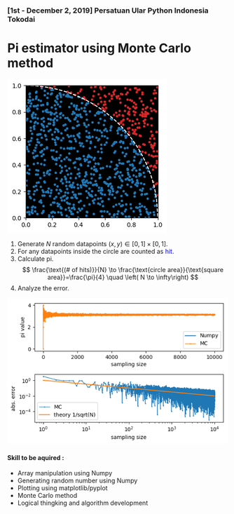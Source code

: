 ### [1st - December 2, 2019] Persatuan Ular Python Indonesia Tokodai
# Pi estimator using Monte Carlo method 

![](pi_mc.png)

1. Generate $N$ random datapoints $(x,y)\in[0,1]\times[0,1]$.
2. For any datapoints inside the circle are counted as <span style="color:blue">hit</span>.
3. Calculate pi.
$$
\frac{\text{(# of hits)}}{N} \to \frac{\text{circle area}}{\text{square area}}=\frac{\pi}{4} \quad \left( N \to \infty\right)   
$$
4. Analyze the error.

![](error.png)

#### Skill to be aquired :
* Array manipulation using Numpy
* Generating random number using Numpy
* Plotting using matplotlib/pyplot
* Monte Carlo method
* Logical thingking and algorithm development
